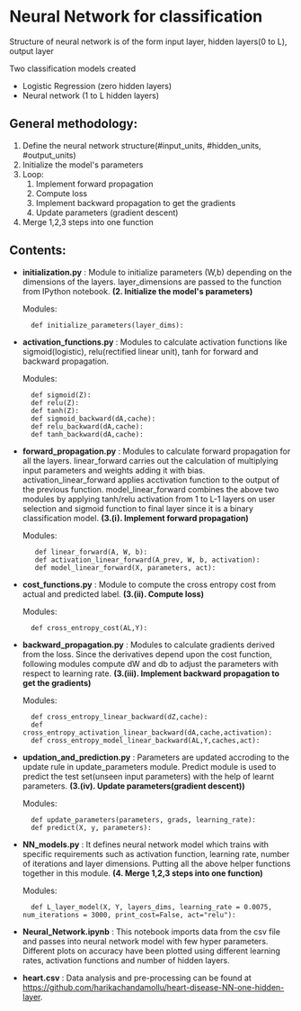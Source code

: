 # Neural Network for classification

Structure of neural network is of the form input layer, hidden layers(0 to L), output layer

Two classification models created 
- Logistic Regression (zero hidden layers)
- Neural network (1 to L hidden layers)

## General methodology:
1. Define the neural network structure(#input_units, #hidden_units, #output_units)
2. Initialize the model's parameters
3. Loop:
    1. Implement forward propagation
    2. Compute loss
    3. Implement backward propagation to get the gradients
    4. Update parameters (gradient descent)
4. Merge 1,2,3 steps into one function

## Contents:
- __initialization.py__ : Module to initialize parameters (W,b) depending on the dimensions of the layers. layer_dimensions are passed to the function from IPython notebook. __(2. Initialize the model's parameters)__

    Modules:

        def initialize_parameters(layer_dims):

- __activation_functions.py__ : Modules to calculate activation functions like sigmoid(logistic), relu(rectified linear unit), tanh for forward and backward propagation.

    Modules:
    
        def sigmoid(Z):
        def relu(Z):
        def tanh(Z):
        def sigmoid_backward(dA,cache):
        def relu_backward(dA,cache):
        def tanh_backward(dA,cache):

- __forward_propagation.py__ : Modules to calculate forward propagation for all the layers. linear_forward carries out the calculation of multiplying input parameters and weights adding it with bias. activation_linear_forward applies acctivation function to the output of the previous function. model_linear_forward combines the above two modules by applying tanh/relu activation from 1 to L-1 layers on user selection and sigmoid function to final layer since it is a binary classification model. __(3.(i). Implement forward propagation)__

    Modules:
    
         def linear_forward(A, W, b):
         def activation_linear_forward(A_prev, W, b, activation):
         def model_linear_forward(X, parameters, act):
         
- __cost_functions.py__ : Module to compute the cross entropy cost from actual and predicted label. __(3.(ii). Compute loss)__

    Modules:
        
        def cross_entropy_cost(AL,Y):
        
- __backward_propagation.py__ : Modules to calculate gradients derived from the loss. Since the derivatives depend upon the cost function, following modules compute  dW and db to adjust the parameters with respect to learning rate. __(3.(iii). Implement backward propagation to get the gradients)__

    Modules:
    
        def cross_entropy_linear_backward(dZ,cache):
        def cross_entropy_activation_linear_backward(dA,cache,activation):
        def cross_entropy_model_linear_backward(AL,Y,caches,act):
        
- __updation_and_prediction.py__ : Parameters are updated accroding to the update rule in update_parameters module. Predict module is used to predict the test set(unseen input parameters) with the help of learnt parameters. __(3.(iv). Update parameters(gradient descent))__

    Modules:
    
        def update_parameters(parameters, grads, learning_rate):
        def predict(X, y, parameters):

- __NN_models.py__ : It defines neural network model which trains with specific requirements such as activation function, learning rate, number of iterations and layer dimensions. Putting all the above helper functions together in this module. __(4. Merge 1,2,3 steps into one function)__

    Modules:
    
        def L_layer_model(X, Y, layers_dims, learning_rate = 0.0075, num_iterations = 3000, print_cost=False, act="relu"):
        
- __Neural_Network.ipynb__ : This notebook imports data from the csv file and passes into neural network model with few hyper parameters. Different plots on accuracy have been plotted using different learning rates, activation functions and number of hidden layers. 

- __heart.csv__ : Data analysis and pre-processing can be found at https://github.com/harikachandamollu/heart-disease-NN-one-hidden-layer.
